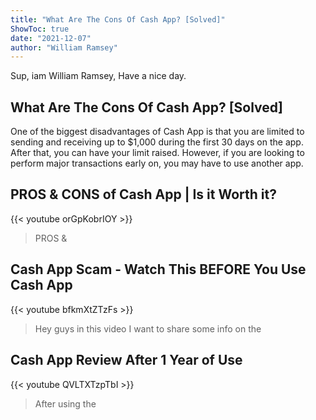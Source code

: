 ```yaml
---
title: "What Are The Cons Of Cash App? [Solved]"
ShowToc: true 
date: "2021-12-07"
author: "William Ramsey" 
---
```


Sup, iam William Ramsey, Have a nice day.
## What Are The Cons Of Cash App? [Solved]
One of the biggest disadvantages of Cash App is that you are limited to sending and receiving up to $1,000 during the first 30 days on the app. After that, you can have your limit raised. However, if you are looking to perform major transactions early on, you may have to use another app.

## PROS & CONS of Cash App | Is it Worth it?
{{< youtube orGpKobrIOY >}}
>PROS & 

## Cash App Scam - Watch This BEFORE You Use Cash App
{{< youtube bfkmXtZTzFs >}}
>Hey guys in this video I want to share some info on the 

## Cash App Review After 1 Year of Use
{{< youtube QVLTXTzpTbI >}}
>After using the 

